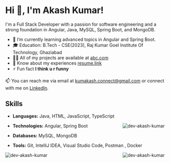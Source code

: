 # Hi 👋, I'm Akash Kumar! 
I'm a Full Stack Developer with a passion for software engineering and a strong foundation in Angular, Java, MySQL, Spring Boot, and MongoDB.

- 🌱 I’m currently learning advanced topics in Angular and Spring Boot.
- 🎓 Education: B.Tech - CSE(2023), Raj Kumar Goel Institute Of Technology, Ghaziabad
- 👨‍💻 All of my projects are available at [abc.com](abc.com)
- 📄 Know about my experiences [resume.link](resume.link)
- ⚡ Fun fact **I think u r funny**

📫 You can reach me via email at kumakash.connect@gmail.com or connect with me on [LinkedIn](https://www.linkedin.com/in/dev-akashkumar/).
 ## Skills
- **Languages:** Java, HTML, JavaScript, TypeScript <p><img align="right" src="https://github-readme-stats.vercel.app/api/top-langs?username=dev-akash-kumar&show_icons=true&locale=en&layout=compact" alt="dev-akash-kumar" /></p>

- **Technologies:** Angular, Spring Boot
- **Databases:** MySQL, MongoDB
- **Tools:** Git, IntelliJ IDEA, Visual Studio Code, Postman , Docker


<p>&nbsp;<img  align="left" src="https://github-readme-stats.vercel.app/api?username=dev-akash-kumar&show_icons=true&locale=en" alt="dev-akash-kumar" />
<img align="right" src="https://github-readme-streak-stats.herokuapp.com/?user=dev-akash-kumar&" alt="dev-akash-kumar" /></p>

<!---
Dev-Akash-Kumar/Dev-Akash-Kumar is a ✨ special ✨ repository because its `README.md` (this file) appears on your GitHub profile.
You can click the Preview link to take a look at your changes.
--->

